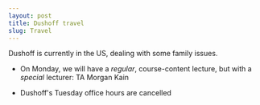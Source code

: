 ```yaml
---
layout: post
title: Dushoff travel
slug: Travel
---
```


Dushoff is currently in the US, dealing with some family issues.

* On Monday, we will have a _regular_, course-content lecture, but with a _special_ lecturer: TA Morgan Kain

* Dushoff's Tuesday office hours are cancelled
